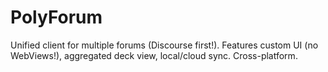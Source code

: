 # PolyForum
Unified client for multiple forums (Discourse first!). Features custom UI (no WebViews!), aggregated deck view, local/cloud sync. Cross-platform.

